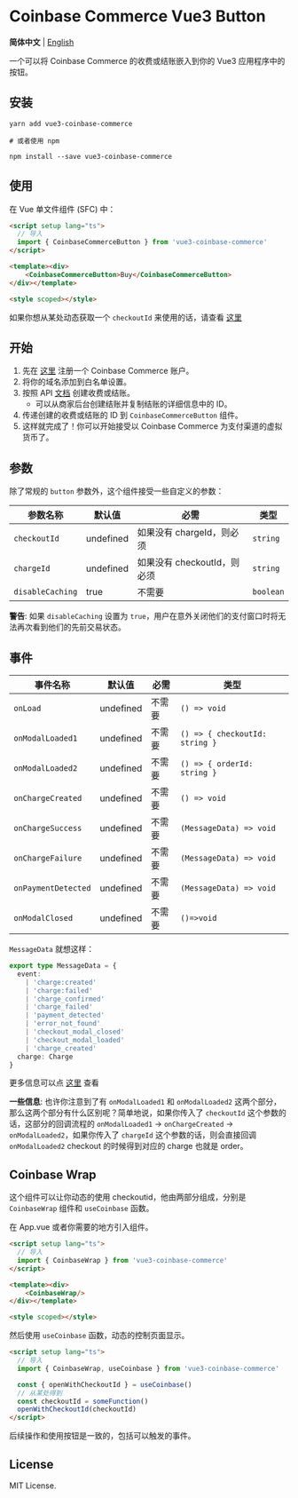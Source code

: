# Coinbase Commerce Vue3 Button

**简体中文** | [English](./README.md)

一个可以将 Coinbase Commerce 的收费或结账嵌入到你的 Vue3 应用程序中的按钮。

## 安装

```shell
yarn add vue3-coinbase-commerce

# 或者使用 npm

npm install --save vue3-coinbase-commerce
```

## 使用

在 Vue 单文件组件 (SFC) 中：

```html
<script setup lang="ts">
  // 导入
  import { CoinbaseCommerceButton } from 'vue3-coinbase-commerce'
</script>

<template><div>
    <CoinbaseCommerceButton>Buy</CoinbaseCommerceButton>
</div></template>

<style scoped></style>
```

如果你想从某处动态获取一个 `checkoutId` 来使用的话，请查看 [这里](#coinbase-wrap)

## 开始

1. 先在 [这里](https://commerce.coinbase.com) 注册一个 Coinbase Commerce 账户。
2. 将你的域名添加到白名单设置。
3. 按照 API [文档](https://commerce.coinbase.com/docs/api/) 创建收费或结账。
    - 可以从商家后台创建结账并复制结账的详细信息中的 ID。
4. 传递创建的收费或结账的 ID 到 `CoinbaseCommerceButton` 组件。
5. 这样就完成了！你可以开始接受以 Coinbase Commerce 为支付渠道的虚拟货币了。

## 参数

除了常规的 `button` 参数外，这个组件接受一些自定义的参数：

| 参数名称         | 默认值    | 必需                        | 类型      |
| ---------------- | --------- | --------------------------- | --------- |
| `checkoutId`     | undefined | 如果没有 chargeId，则必须   | `string`  |
| `chargeId`       | undefined | 如果没有 checkoutId，则必须 | `string`  |
| `disableCaching` | true      | 不需要                      | `boolean` |

**警告**: 如果 `disableCaching` 设置为 `true`，用户在意外关闭他们的支付窗口时将无法再次看到他们的先前交易状态。

## 事件

| 事件名称            | 默认值    | 必需   | 类型                           |
| ------------------- | --------- | ------ | ------------------------------ |
| `onLoad`            | undefined | 不需要 | `() => void`                   |
| `onModalLoaded1`    | undefined | 不需要 | `() => { checkoutId: string }` |
| `onModalLoaded2`    | undefined | 不需要 | `() => { orderId: string }`    |
| `onChargeCreated`   | undefined | 不需要 | `() => void`                   |
| `onChargeSuccess`   | undefined | 不需要 | `(MessageData) => void`        |
| `onChargeFailure`   | undefined | 不需要 | `(MessageData) => void`        |
| `onPaymentDetected` | undefined | 不需要 | `(MessageData) => void`        |
| `onModalClosed`     | undefined | 不需要 | `()=>void`                     |

`MessageData` 就想这样：

```typescript
export type MessageData = {
  event:
    | 'charge:created'
    | 'charge:failed'
    | 'charge_confirmed'
    | 'charge_failed'
    | 'payment_detected'
    | 'error_not_found'
    | 'checkout_modal_closed'
    | 'checkout_modal_loaded'
    | 'charge_created'
  charge: Charge
}
```

更多信息可以点 [这里](package/types.ts) 查看

**一些信息**: 也许你注意到了有 `onModalLoaded1` 和 `onModalLoaded2` 这两个部分，那么这两个部分有什么区别呢？简单地说，如果你传入了 `checkoutId`  这个参数的话，这部分的回调流程的 `onModalLoaded1` -> `onChargeCreated` ->  `onModalLoaded2`，如果你传入了 `chargeId` 这个参数的话，则会直接回调 `onModalLoaded2` checkout 的时候得到对应的 charge 也就是 order。

## Coinbase Wrap

这个组件可以让你动态的使用 checkoutid，他由两部分组成，分别是 `CoinbaseWrap` 组件和 `useCoinbase` 函数。

在 App.vue 或者你需要的地方引入组件。

```html
<script setup lang="ts">
  // 导入
  import { CoinbaseWrap } from 'vue3-coinbase-commerce'
</script>

<template><div>
    <CoinbaseWrap/>
</div></template>

<style scoped></style>
```

然后使用 `useCoinbase` 函数，动态的控制页面显示。

```html
<script setup lang="ts">
  // 导入
  import { CoinbaseWrap, useCoinbase } from 'vue3-coinbase-commerce'

  const { openWithCheckoutId } = useCoinbase()
  // 从某处得到
  const checkoutId = someFunction()
  openWithCheckoutId(checkoutId)
</script>
```

后续操作和使用按钮是一致的，包括可以触发的事件。

## License

MIT License.
